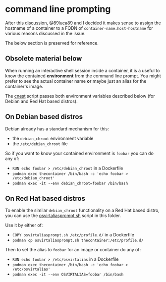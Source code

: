 # command line prompting

After [this discussion](https://github.com/89luca89/distrobox/issues/62),
[@89luca89](https://github.com/89luca89) and I decided it makes sense to assign
the hostname of a container to a FQDN of `container-name.host-hostname` for
various reasons discussed in the issue.

The below section is preserved for reference.


## Obsolete material below

When running an interactive shell session inside a container, it is a useful to
know the contained **environment** from the command line prompt.
You might prefer to see the actual container name **or** maybe just an alias
for the container's image.

The [cnest](../cnest) script passes both environment variables described below
(for Debian and Red Hat based distros).

## On Debian based distros

Debian already has a standard mechanism for this:

* the `debian_chroot` environment variable
* the `/etc/debian_chroot` file

So if you want to know your contained environment is `foobar` you can
do any of:

* `RUN echo foobar > /etc/debian_chroot` in a Dockerfile
* `podman exec thecontainer /bin/bash -c 'echo foobar > /etc/debian_chroot'`
* `podman exec -it --env debian_chroot=foobar /bin/bash`


## On Red Hat based distros

To enable the similar `debian_chroot` functionality on a Red Hat based distro,
you can use the [osvirtaliasprompt.sh](osvirtaliasprompt.sh) script in this folder.

Use it by either of:

* `COPY osvirtaliasprompt.sh /etc/profile.d/` in a Dockerfile
* `podman cp osvirtaliasprompt.sh thecontainer:/etc/profile.d/`

Then to set the alias to `foobar` for an image or container do any of:

* `RUN echo foobar > /etc/osvirtalias` in a Dockerfile
* `podman exec thecontainer /bin/bash -c 'echo foobar > /etc/osvirtalias'`
* `podman exec -it --env OSVIRTALIAS=foobar /bin/bash`

